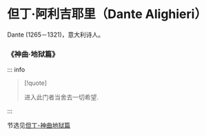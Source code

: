 # 但丁·阿利吉耶里（Dante Alighieri）

Dante (1265－1321)，意大利诗人。

### 《神曲·地狱篇》

::: info

> [!quote]
>
> 进入此门者当舍去一切希望.

:::

节选见[但丁-神曲地狱篇](../post/dante-1313.md)
